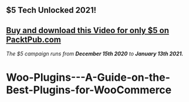 ## $5 Tech Unlocked 2021!
[Buy and download this Video for only $5 on PacktPub.com](https://www.packtpub.com/product/woo-plugins-a-guide-on-the-best-plugins-for-woocommerce-video/9781800560321)
-----
*The $5 campaign         runs from __December 15th 2020__ to __January 13th 2021.__*

# Woo-Plugins---A-Guide-on-the-Best-Plugins-for-WooCommerce